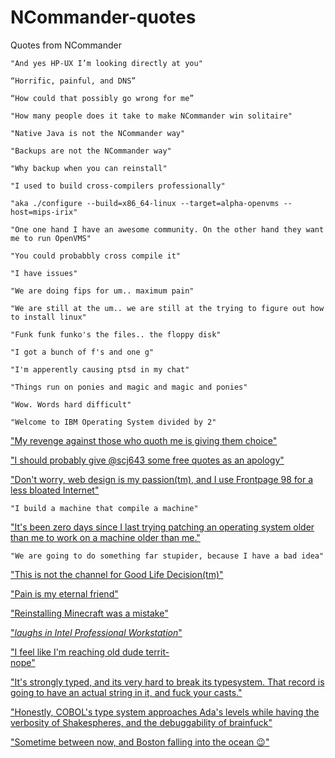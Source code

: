 # NCommander-quotes
Quotes from NCommander

`"And yes HP-UX I’m looking directly at you"`

`“Horrific, painful, and DNS”`

`“How could that possibly go wrong for me”`

`"How many people does it take to make NCommander win solitaire"`

`"Native Java is not the NCommander way"`

`"Backups are not the NCommander way"`

`"Why backup when you can reinstall"`

`"I used to build cross-compilers professionally"`

`"aka ./configure --build=x86_64-linux --target=alpha-openvms --host=mips-irix"`

`"One one hand I have an awesome community. On the other hand they want me to run OpenVMS"`

`"You could probabbly cross compile it"`

`"I have issues"`

`"We are doing fips for um.. maximum pain"`

`"We are still at the um.. we are still at the trying to figure out how to install linux"`

`"Funk funk funko's the files.. the floppy disk"`

`"I got a bunch of f's and one g"`

`"I'm apperently causing ptsd in my chat"`

`"Things run on ponies and magic and magic and ponies"`

`"Wow. Words hard difficult"`

`"Welcome to IBM Operating System divided by 2"`

["My revenge against those who quoth me is giving them choice"](https://discord.com/channels/702503037289365594/702503037842882582/884280136545996810)

["I should probably give @scj643 some free quotes as an apology"](https://discord.com/channels/702503037289365594/702503037842882582/884272772782632973)

["Don't worry, web design is my passion(tm), and I use Frontpage 98 for a less bloated Internet"](https://discord.com/channels/702503037289365594/702503037842882582/884315004164268093)

`"I build a machine that compile a machine"`

["It's been zero days since I last trying patching an operating system older than me to work on a machine older than me."](https://twitter.com/fossfirefighter/status/1435009427401318401)

`"We are going to do something far stupider, because I have a bad idea"`

["This is not the channel for Good Life Decision(tm)"](https://discord.com/channels/702503037289365594/702503037842882582/885768453514985473)

["Pain is my eternal friend"](https://discord.com/channels/702503037289365594/702503037842882582/891107337903943770)

["Reinstalling Minecraft was a mistake"](https://discord.com/channels/702503037289365594/702503037842882582/891222607263838248)

["_laughs in Intel Professional Workstation_"](https://discord.com/channels/702503037289365594/702503037842882582/892061212727201883)

["I feel like I'm reaching old dude territ-<br>
nope"](https://discord.com/channels/702503037289365594/702503037842882582/892943324456046652)

["It's strongly typed, and its very hard to break its typesystem. That record is going to have an actual string in it, and fuck your casts."](https://discord.com/channels/702503037289365594/702503037842882582/893298764561907763)

["Honestly, COBOL's type system approaches Ada's levels while having the verbosity of Shakespheres, and the debuggability of brainfuck"](https://discord.com/channels/702503037289365594/702503037842882582/893298959257337916)

["Sometime between now, and Boston falling into the ocean 😉"](https://discord.com/channels/702503037289365594/702503037842882582/892297725163495434)
